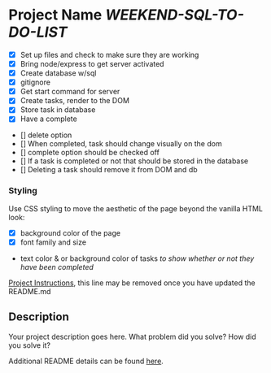 # Project Name  ***WEEKEND-SQL-TO-DO-LIST***
- [X] Set up files and check to make sure they are working
- [X] Bring node/express to get server activated
- [X] Create database w/sql
- [X] gitignore
- [X] Get start command for server
- [X] Create tasks, render to the DOM
- [X] Store task in database
- [X] Have a complete
- [] delete option
- [] When completed, task should change visually on the dom
- [] complete option should be checked off
- [] If a task is completed or not that should be stored in the database
- [] Deleting a task should remove it from DOM and db



### Styling

Use CSS styling to move the aesthetic of the page beyond the vanilla HTML look:
  - [X] background color of the page
  - [X] font family and size
  - text color & or background color of tasks *to show whether or not they have been completed*




[Project Instructions](./INSTRUCTIONS.md), this line may be removed once you have updated the README.md

## Description

Your project description goes here. What problem did you solve? How did you solve it?

Additional README details can be found [here](https://github.com/PrimeAcademy/readme-template/blob/master/README.md).
